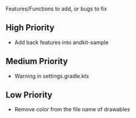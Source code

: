 Features/Functions to add, or bugs to fix

## High Priority
- Add back features into andkit-sample

## Medium Priority
- Warning in settings.gradle.kts

## Low Priority
- Remove color from the file name of drawables


